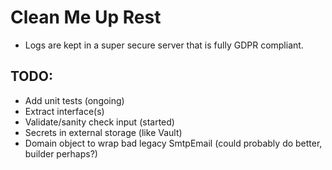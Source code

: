 
# Clean Me Up Rest

* Logs are kept in a super secure server that is fully GDPR compliant.

## TODO:
* Add unit tests (ongoing)
* Extract interface(s)
* Validate/sanity check input (started)
* Secrets in external storage (like Vault)
* Domain object to wrap bad legacy SmtpEmail (could probably do better, builder perhaps?)
